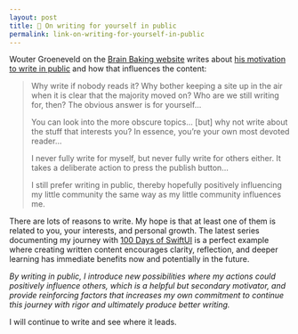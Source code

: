 ```yaml
---
layout: post
title: 🔗 On writing for yourself in public
permalink: link-on-writing-for-yourself-in-public
---
```


Wouter Groeneveld on the [Brain Baking website](https://brainbaking.com) writes about [his motivation to write in public](https://brainbaking.com/post/2023/11/on-writing-for-yourself-in-public/) and how that influences the content:

> Why write if nobody reads it? Why bother keeping a site up in the air when it is clear that the majority moved on? Who are we still writing for, then? The obvious answer is for yourself...
>
> You can look into the more obscure topics... [but] why not write about the stuff that interests you? In essence, you’re your own most devoted reader...
> 
> I never fully write for myself, but never fully write for others either. It takes a deliberate action to press the publish button...
>
> I still prefer writing in public, thereby hopefully positively influencing my little community the same way as my little community influences me.

There are lots of reasons to write. My hope is that at least one of them is related to you, your interests, and personal growth. The latest series documenting my  journey with [100 Days of SwiftUI](https://www.hackingwithswift.com/100/swiftui) is a perfect example where creating written content encourages clarity, reflection, and deeper learning has immediate benefits now and potentially in the future.

*By writing in public, I introduce new possibilities where my actions could positively influence others, which is a helpful but secondary motivator, and provide reinforcing factors that increases my own commitment to continue this journey with rigor and ultimately produce better writing.*

I will continue to write and see where it leads.

